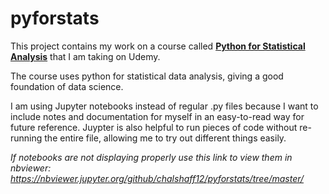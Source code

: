 # pyforstats


This project contains my work on a course called **[Python for Statistical Analysis](https://www.udemy.com/course/python-for-statistical-analysis/)** that I am taking on Udemy. 

The course uses python for statistical data analysis, giving a good foundation of data science.

I am using Jupyter notebooks instead of regular .py files because I want to include notes and documentation for myself in an easy-to-read way for future reference. 
Juypter is also helpful to run pieces of code without re-running the entire file, allowing me to try out different things easily.


*If notebooks are not displaying properly use this link to view them in nbviewer:
https://nbviewer.jupyter.org/github/chalshaff12/pyforstats/tree/master/*

